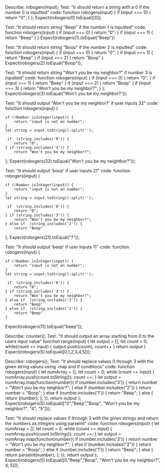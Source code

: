 
Describe: robogers(input);
Test: "It should return a string with a 0 if the number 0 is inputted"
code: function robogers(input) {
    if (input === 0) {
        return "0";
    }
};
Expect(robogers(0).toEqual([0]); 


Test: "It should return string "Beep" if the number 1 is inputted"
code: function robogers(input) {
    if  (input === 0) {
        return "0";
    }
    if  (input === 1) {
        return "Beep"
    }
}
Expect(robogers(1).toEqual("Beep"))


Test: "It should return string "Boop" if the number 2 is inputted"
code: function robogers(input) {
    if  (input === 0) {
        return "0";
    }
    if  (input === 1) {
        return "Beep"
    }
    if  (input === 2) {
        return "Boop"
    }
Expect(robogers(2).toEqual("Boop")); 


Test: "It should return string "Won't you be my neighbor?" if number 3 is inputted"
code: function robogers(input) {
    if  (input === 0) {
        return "0";
    }
    if  (input === 1) {
        return "Beep"
    }
    if  (input === 2) {
        return "Boop"
    }
    if (input === 3) {
        return "Won't you be my neighbor?";
    }
};
Expect(robogers(3).toEqual("Won't you be my neighbor?")); 




Test: "It should output 'Won't you be my neighbor?' if user inputs 32"
code: function robogers(input) {
   
    if (!Number.isInteger(input)) {
        return "input is not an number";
    }
    let string = input.toString().split('');
    
     if  (string.includes('0')) {
        return "0";
    } if (string.includes('3')) {
        return "Won't you be my neighbor?";
};
Expect(robogers(32).toEqual("Won't you be my neightbor?")); 



Test: "It should output 'boop' if user inputs 21"
code: function robogers(input) {
   
    if (!Number.isInteger(input)) {
        return "input is not an number";
    }
    let string = input.toString().split('');
    
     if  (string.includes('0')) {
        return "0";
    } if (string.includes('3')) {
        return "Won't you be my neighbor?";
    } else if  (string.includes('2')) {
        return "Boop"
};
Expect(robogers(21).toEqual("?")); 



Test: "It should output 'beep' if user inputs 11"
code: function robogers(input) {
   
    if (!Number.isInteger(input)) {
        return "input is not an number";
    }
    let string = input.toString().split('');
    
     if  (string.includes('0')) {
        return "0";
    } if (string.includes('3')) {
        return "Won't you be my neighbor?";
    } else if  (string.includes('2')) {
        return "Boop"
    } else if  (string.includes('1')) {
        return "Beep"
    }
Expect(robogers(11).toEqual("beep")); 


Describe: counter();
Test: "It should output an array starting from 0 to the users input value"
function range(input) {
    let output = [];
    let count = 0;
    while(count <= input) {
        output.push(count);
        count++
    }
    return output
}
Expect(robogers(5).toEqual([0,1,2,3,4,5])); 

Describe: robogers(); 
Test: "It should replace values 0 through 3 with the given string values using .map and if conditions" 
code: function robogers(input) {
    let numArray = [];
    let count = 0;
    while (count <= input) {
        numArray.push(count.toString());
        count ++;
    }
    let output = numArray.map(function(number){
        if (number.includes('3')) {
            return number = "Won't you be my neighbor?";
        } else if (number.includes("2")) {
            return number = "Boop";
        } else if (number.includes('1')) {
            return "Beep";
        } else {
            return (number);
        };
    });
    return output
};
Expect(robogers(5).toEqual(["0","Beep","Boop", "Won't you be my neighbor?", "4", "5"]));

Test: "It should replace values 0 through 3 with the given strings and return the numbers as integers using parseInt"
code: function robogers(input) {
    let numArray = [];
    let count = 0;
    while (count <= input) {
        numArray.push(count.toString());
        count ++;
    }
    let output = numArray.map(function(number){
        if (number.includes('3')) {
            return number = "Won't you be my neighbor?";
        } else if (number.includes("2")) {
            return number = "Boop";
        } else if (number.includes('1')) {
            return "Beep";
        } else {
            return parseInt(number);
        };
    });
    return output
};
Expect(robogers(5).toEqual([0,"Beep","Boop", "Won't you be my neighbor?", 4, 5]));

